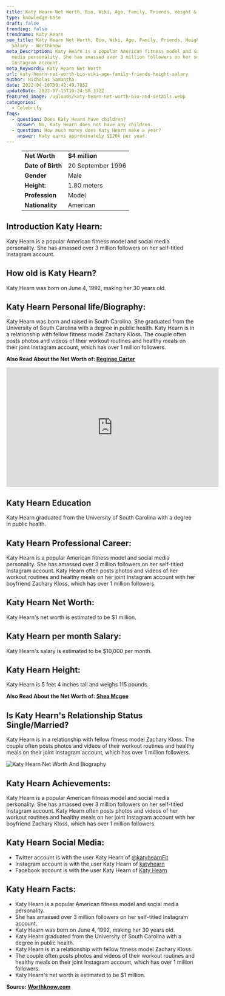 ```yaml
---
title: Katy Hearn Net Worth, Bio, Wiki, Age, Family, Friends, Height & Salary
type: knowledge-base
draft: false
trending: false
trendname: Katy Hearn
seo_title: Katy Hearn Net Worth, Bio, Wiki, Age, Family, Friends, Height &
  Salary - Worthknow
meta_Description: Katy Hearn is a popular American fitness model and social
  media personality. She has amassed over 3 million followers on her self-titled
  Instagram account.
meta_Keywords: Katy Hearn Net Worth
url: katy-hearn-net-worth-bio-wiki-age-family-friends-height-salary
author: Nicholas Samantha
date: 2022-04-18T09:42:49.785Z
updateDate: 2022-07-15T10:24:50.372Z
featured_Image: /uploads/katy-hearn-net-worth-bio-and-details.webp
categories:
  - Celebrity
faqs:
  - question: Does Katy Hearn have children?
    answer: No, Katy Hearn does not have any children.
  - question: How much money does Katy Hearn make a year?
    answer: Katy earns approximately $120k per year.
---
```

<figure class="wp-block-table is-style-stripes">
  <table>
    <tbody>
      <tr>
        <td>
          <strong>Net Worth</strong>
        </td>
        <td>
          <strong>$4 million</strong>
        </td>
      </tr>
      <tr>
        <td>
          <strong>Date of Birth</strong>
        </td>
        <td>20 September 1996</td>
      </tr>
      <tr>
        <td>
          <strong>Gender</strong>
        </td>
        <td>Male</td>
      </tr>
      <tr>
        <td>
          <strong>Height:</strong>
        </td>
        <td>1.80 meters</td>
      </tr>
      <tr>
        <td>
          <strong>Profession</strong>
        </td>
        <td>Model</td>
      </tr>
      <tr>
        <td>
          <strong>Nationality</strong>
        </td>
        <td>American</td>
      </tr>
    </tbody>
  </table>
</figure>

## **Introduction Katy Hearn:**

Katy Hearn is a popular American fitness model and social media personality. She has amassed over 3 million followers on her self-titled Instagram account.

## **How old is Katy Hearn?**

Katy Hearn was born on June 4, 1992, making her 30 years old.

## **Katy Hearn Personal life/Biography:**

Katy Hearn was born and raised in South Carolina. She graduated from the University of South Carolina with a degree in public health. Katy Hearn is in a relationship with fellow fitness model Zachary Kloss. The couple often posts photos and videos of their workout routines and healthy meals on their joint Instagram account, which has over 1 million followers.

**Also Read About the Net Worth of: <a href="https://worthknow.com/reginae-carter-net-worth-bio-wiki-age-family-friends-height-salary/" target="_blank" rel="noopener">Reginae Carter</a>**

<iframe width="560" height="315" src="https://www.youtube.com/embed/tfF3gZXn7sE" title="YouTube video player" frameborder="0" allow="accelerometer; autoplay; clipboard-write; encrypted-media; gyroscope; picture-in-picture" allowfullscreen></iframe>

## **Katy Hearn Education**

Katy Hearn graduated from the University of South Carolina with a degree in public health.

## **Katy Hearn Professional Career:**

Katy Hearn is a popular American fitness model and social media personality. She has amassed over 3 million followers on her self-titled Instagram account. Katy Hearn often posts photos and videos of her workout routines and healthy meals on her joint Instagram account with her boyfriend Zachary Kloss, which has over 1 million followers.

## **Katy Hearn Net Worth:**

Katy Hearn's net worth is estimated to be $1 million. 

## **Katy Hearn per month Salary:**

Katy Hearn's salary is estimated to be $10,000 per month.

## **Katy Hearn Height:**

Katy Hearn is 5 feet 4 inches tall and weighs 115 pounds.

**Also Read About the Net Worth of: <a href="https://worthknow.com/shea-mcgee-net-worth-bio-wiki-age-family-friends-height-salary/" target="_blank" rel="noopener">Shea Mcgee</a>**

## **Is Katy Hearn's Relationship Status Single/Married?**

Katy Hearn is in a relationship with fellow fitness model Zachary Kloss. The couple often posts photos and videos of their workout routines and healthy meals on their joint Instagram account, which has over 1 million followers.

![Katy Hearn Net Worth And Biography](/uploads/katy-hearn-net-worth-.webp)

## **Katy Hearn Achievements:**

Katy Hearn is a popular American fitness model and social media personality. She has amassed over 3 million followers on her self-titled Instagram account. Katy Hearn often posts photos and videos of her workout routines and healthy meals on her joint Instagram account with her boyfriend Zachary Kloss, which has over 1 million followers.

## **Katy Hearn Social Media:**

* Twitter account is with the user Katy Hearn of <a href="https://twitter.com/katyhearnfit" target="_blank" rel="nofollow" rel="noopener">@katyhearnFit</a>
* Instagram account is with the user Katy Hearn of <a href="https://www.instagram.com/katyhearn/" target="_blank" rel="nofollow" rel="noopener">katyhearn</a>
* Facebook account is with the user Katy Hearn of <a href="https://web.facebook.com/officialkatyhearn" target="_blank" rel="nofollow" rel="noopener">Katy Hearn</a>

## **Katy Hearn Facts:**

* Katy Hearn is a popular American fitness model and social media personality.
* She has amassed over 3 million followers on her self-titled Instagram account.
* Katy Hearn was born on June 4, 1992, making her 30 years old.
* Katy Hearn graduated from the University of South Carolina with a degree in public health.
* Katy Hearn is in a relationship with fellow fitness model Zachary Kloss.
* The couple often posts photos and videos of their workout routines and healthy meals on their joint Instagram account, which has over 1 million followers.
* Katy Hearn's net worth is estimated to be $1 million.

**Source: <a href="https://worthknow.com/" target="_blank" rel="noopener">Worthknow.com</a>**